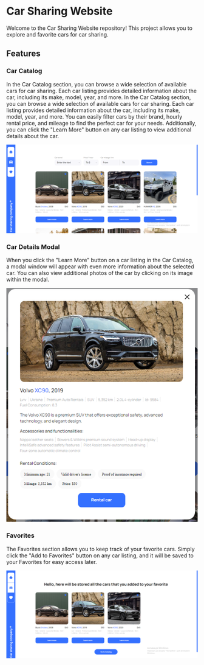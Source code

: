 # Car Sharing Website

Welcome to the Car Sharing Website repository! This project allows you to
explore and favorite cars for car sharing.

## Features

### Car Catalog

In the Car Catalog section, you can browse a wide selection of available cars
for car sharing. Each car listing provides detailed information about the car,
including its make, model, year, and more. In the Car Catalog section, you can browse a wide selection of available cars
for car sharing. Each car listing provides detailed information about the car,
including its make, model, year, and more. You can easily filter cars by their brand, hourly rental price, and mileage to find the perfect car for your needs. 
Additionally, you can click the
"Learn More" button on any car listing to view additional details about the car.

![Car Catalog](src/assets/CatalogCars.png)

### Car Details Modal

When you click the "Learn More" button on a car listing in the Car Catalog, a
modal window will appear with even more information about the selected car. You
can also view additional photos of the car by clicking on its image within the
modal.

![Car Details Modal](src/assets/CarDetails.png)

### Favorites

The Favorites section allows you to keep track of your favorite cars. Simply
click the "Add to Favorites" button on any car listing, and it will be saved to
your Favorites for easy access later.

![Favorites](src/assets/Favorites.png)
